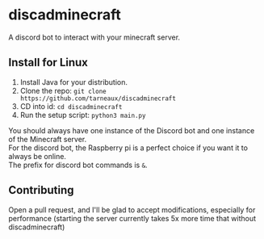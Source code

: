 
# discadminecraft
A discord bot to interact with your minecraft server.
## Install for Linux
1. Install Java for your distribution.
2. Clone the repo: `git clone https://github.com/tarneaux/discadminecraft`
3. CD into id: `cd discadminecraft`
4. Run the setup script: `python3 main.py` <br>

You should always have one instance of the Discord bot and one instance of the Minecraft server. <br>
For the discord bot, the Raspberry pi is a perfect choice if you want it to always be online. <br>
The prefix for discord bot commands is `&`. <br>

## Contributing
Open a pull request, and I'll be glad to accept modifications, especially for performance (starting the server currently takes 5x more time that without discadminecraft)
<meta name="google-site-verification" content="hAvQa5lsw55ky64YTeeNzADJgkIQ9eGQcbAdVMls6xc" />
